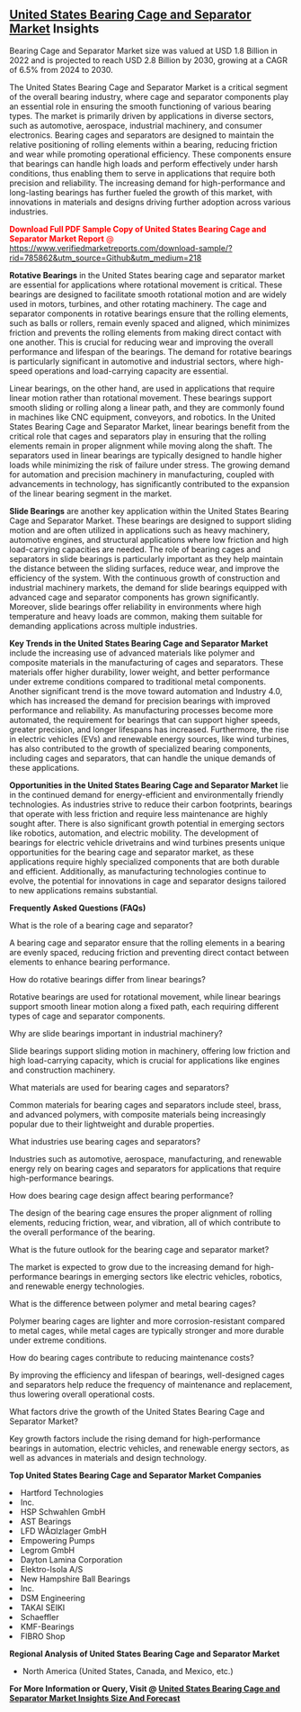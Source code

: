 <h2><a href="https://www.verifiedmarketreports.com/download-sample/?rid=785862&amp;utm_source=Github&amp;utm_medium=218" target="_blank">United States Bearing Cage and Separator Market</a> Insights</h2><p>Bearing Cage and Separator Market size was valued at USD 1.8 Billion in 2022 and is projected to reach USD 2.8 Billion by 2030, growing at a CAGR of 6.5% from 2024 to 2030.</p><p><p>The United States Bearing Cage and Separator Market is a critical segment of the overall bearing industry, where cage and separator components play an essential role in ensuring the smooth functioning of various bearing types. The market is primarily driven by applications in diverse sectors, such as automotive, aerospace, industrial machinery, and consumer electronics. Bearing cages and separators are designed to maintain the relative positioning of rolling elements within a bearing, reducing friction and wear while promoting operational efficiency. These components ensure that bearings can handle high loads and perform effectively under harsh conditions, thus enabling them to serve in applications that require both precision and reliability. The increasing demand for high-performance and long-lasting bearings has further fueled the growth of this market, with innovations in materials and designs driving further adoption across various industries. <p><span class=""><span style="color: #ff0000;"><strong>Download Full PDF Sample Copy of United States Bearing Cage and Separator Market Report</strong> @ </span><a href="https://www.verifiedmarketreports.com/download-sample/?rid=785862&amp;utm_source=Github&amp;utm_medium=218" target="_blank">https://www.verifiedmarketreports.com/download-sample/?rid=785862&amp;utm_source=Github&amp;utm_medium=218</a></span></p></p> <p><strong>Rotative Bearings</strong> in the United States bearing cage and separator market are essential for applications where rotational movement is critical. These bearings are designed to facilitate smooth rotational motion and are widely used in motors, turbines, and other rotating machinery. The cage and separator components in rotative bearings ensure that the rolling elements, such as balls or rollers, remain evenly spaced and aligned, which minimizes friction and prevents the rolling elements from making direct contact with one another. This is crucial for reducing wear and improving the overall performance and lifespan of the bearings. The demand for rotative bearings is particularly significant in automotive and industrial sectors, where high-speed operations and load-carrying capacity are essential. <p>Linear bearings, on the other hand, are used in applications that require linear motion rather than rotational movement. These bearings support smooth sliding or rolling along a linear path, and they are commonly found in machines like CNC equipment, conveyors, and robotics. In the United States Bearing Cage and Separator Market, linear bearings benefit from the critical role that cages and separators play in ensuring that the rolling elements remain in proper alignment while moving along the shaft. The separators used in linear bearings are typically designed to handle higher loads while minimizing the risk of failure under stress. The growing demand for automation and precision machinery in manufacturing, coupled with advancements in technology, has significantly contributed to the expansion of the linear bearing segment in the market. <p><strong>Slide Bearings</strong> are another key application within the United States Bearing Cage and Separator Market. These bearings are designed to support sliding motion and are often utilized in applications such as heavy machinery, automotive engines, and structural applications where low friction and high load-carrying capacities are needed. The role of bearing cages and separators in slide bearings is particularly important as they help maintain the distance between the sliding surfaces, reduce wear, and improve the efficiency of the system. With the continuous growth of construction and industrial machinery markets, the demand for slide bearings equipped with advanced cage and separator components has grown significantly. Moreover, slide bearings offer reliability in environments where high temperature and heavy loads are common, making them suitable for demanding applications across multiple industries. <p><strong>Key Trends in the United States Bearing Cage and Separator Market</strong> include the increasing use of advanced materials like polymer and composite materials in the manufacturing of cages and separators. These materials offer higher durability, lower weight, and better performance under extreme conditions compared to traditional metal components. Another significant trend is the move toward automation and Industry 4.0, which has increased the demand for precision bearings with improved performance and reliability. As manufacturing processes become more automated, the requirement for bearings that can support higher speeds, greater precision, and longer lifespans has increased. Furthermore, the rise in electric vehicles (EVs) and renewable energy sources, like wind turbines, has also contributed to the growth of specialized bearing components, including cages and separators, that can handle the unique demands of these applications. <p><strong>Opportunities in the United States Bearing Cage and Separator Market</strong> lie in the continued demand for energy-efficient and environmentally friendly technologies. As industries strive to reduce their carbon footprints, bearings that operate with less friction and require less maintenance are highly sought after. There is also significant growth potential in emerging sectors like robotics, automation, and electric mobility. The development of bearings for electric vehicle drivetrains and wind turbines presents unique opportunities for the bearing cage and separator market, as these applications require highly specialized components that are both durable and efficient. Additionally, as manufacturing technologies continue to evolve, the potential for innovations in cage and separator designs tailored to new applications remains substantial. <p><strong>Frequently Asked Questions (FAQs)</strong></p> <p>What is the role of a bearing cage and separator?</p> <p>A bearing cage and separator ensure that the rolling elements in a bearing are evenly spaced, reducing friction and preventing direct contact between elements to enhance bearing performance.</p> <p>How do rotative bearings differ from linear bearings?</p> <p>Rotative bearings are used for rotational movement, while linear bearings support smooth linear motion along a fixed path, each requiring different types of cage and separator components.</p> <p>Why are slide bearings important in industrial machinery?</p> <p>Slide bearings support sliding motion in machinery, offering low friction and high load-carrying capacity, which is crucial for applications like engines and construction machinery.</p> <p>What materials are used for bearing cages and separators?</p> <p>Common materials for bearing cages and separators include steel, brass, and advanced polymers, with composite materials being increasingly popular due to their lightweight and durable properties.</p> <p>What industries use bearing cages and separators?</p> <p>Industries such as automotive, aerospace, manufacturing, and renewable energy rely on bearing cages and separators for applications that require high-performance bearings.</p> <p>How does bearing cage design affect bearing performance?</p> <p>The design of the bearing cage ensures the proper alignment of rolling elements, reducing friction, wear, and vibration, all of which contribute to the overall performance of the bearing.</p> <p>What is the future outlook for the bearing cage and separator market?</p> <p>The market is expected to grow due to the increasing demand for high-performance bearings in emerging sectors like electric vehicles, robotics, and renewable energy technologies.</p> <p>What is the difference between polymer and metal bearing cages?</p> <p>Polymer bearing cages are lighter and more corrosion-resistant compared to metal cages, while metal cages are typically stronger and more durable under extreme conditions.</p> <p>How do bearing cages contribute to reducing maintenance costs?</p> <p>By improving the efficiency and lifespan of bearings, well-designed cages and separators help reduce the frequency of maintenance and replacement, thus lowering overall operational costs.</p> <p>What factors drive the growth of the United States Bearing Cage and Separator Market?</p> <p>Key growth factors include the rising demand for high-performance bearings in automation, electric vehicles, and renewable energy sectors, as well as advances in materials and design technology.</p> </p><p><strong>Top United States Bearing Cage and Separator Market Companies</strong></p><div data-test-id=""><p><li>Hartford Technologies</li><li> Inc.</li><li> HSP Schwahlen GmbH</li><li> AST Bearings</li><li> LFD WÃ¤lzlager GmbH</li><li> Empowering Pumps</li><li> Legrom GmbH</li><li> Dayton Lamina Corporation</li><li> Elektro-Isola A/S</li><li> New Hampshire Ball Bearings</li><li> Inc.</li><li> DSM Engineering</li><li> TAKAI SEIKI</li><li> Schaeffler</li><li> KMF-Bearings</li><li> FIBRO Shop</li></p><div><strong>Regional Analysis of&nbsp;United States Bearing Cage and Separator Market</strong></div><ul><li dir="ltr"><p dir="ltr">North America&nbsp;(United States, Canada, and Mexico, etc.)</p></li></ul><p><strong>For More Information or Query, Visit @&nbsp;</strong><strong><a href="https://www.verifiedmarketreports.com/product/bearing-cage-and-separator-market/?utm_source=Github&amp;utm_medium=218" target="_blank">United States Bearing Cage and Separator Market Insights Size And Forecast</a></strong></p></div>
